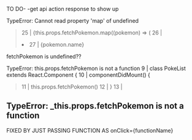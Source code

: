  TO DO-
-get api action response to show up

TypeError: Cannot read property 'map' of undefined
>  25 |     {this.props.fetchPokemon.map((pokemon) => (
  26 |         <li key = {pokemon.url}>
  27 |             {pokemon.name}

fetchPokemon is undefined??

TypeError: this.props.fetchPokemon is not a function
  9 | class PokeList extends React.Component {
  10 |     componentDidMount() {
> 11 |         this.props.fetchPokemon()
  12 |     }
  13 | 








<!-- FIXED ERRORS -->

TypeError: _this.props.fetchPokemon is not a function
-----------------------------------------------
FIXED BY JUST PASSING FUNCTION AS onClick={functionName}

